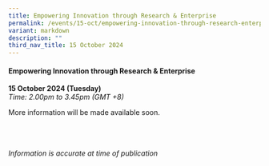 ```yaml
---
title: Empowering Innovation through Research & Enterprise
permalink: /events/15-oct/empowering-innovation-through-research-enterprise/
variant: markdown
description: ""
third_nav_title: 15 October 2024
---
```

#### **Empowering Innovation through Research &amp; Enterprise**

**15 October 2024 (Tuesday)**  
*Time: 2.00pm to 3.45pm (GMT +8)*

More information will be made available soon.

<br><br><br>
*Information is accurate at time of publication*